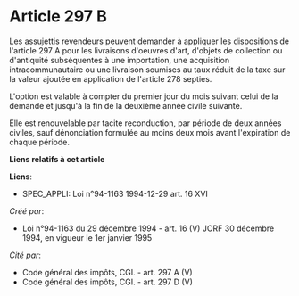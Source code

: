 # Article 297 B

Les assujettis revendeurs peuvent demander à appliquer les dispositions de l'article 297 A pour les livraisons d'oeuvres
d'art, d'objets de collection ou d'antiquité subséquentes à une importation, une acquisition intracommunautaire ou une
livraison soumises au taux réduit de la taxe sur la valeur ajoutée en application de l'article 278 septies.

L'option est valable à compter du premier jour du mois suivant celui de la demande et jusqu'à la fin de la deuxième année
civile suivante.

Elle est renouvelable par tacite reconduction, par période de deux années civiles, sauf dénonciation formulée au moins deux
mois avant l'expiration de chaque période.

**Liens relatifs à cet article**

**Liens**:

  - SPEC_APPLI: Loi n°94-1163 1994-12-29 art. 16 XVI

_Créé par_:

  - Loi n°94-1163 du 29 décembre 1994 - art. 16 (V) JORF 30 décembre 1994, en vigueur le 1er janvier 1995

_Cité par_:

  - Code général des impôts, CGI. - art. 297 A (V)
  - Code général des impôts, CGI. - art. 297 D (V)
